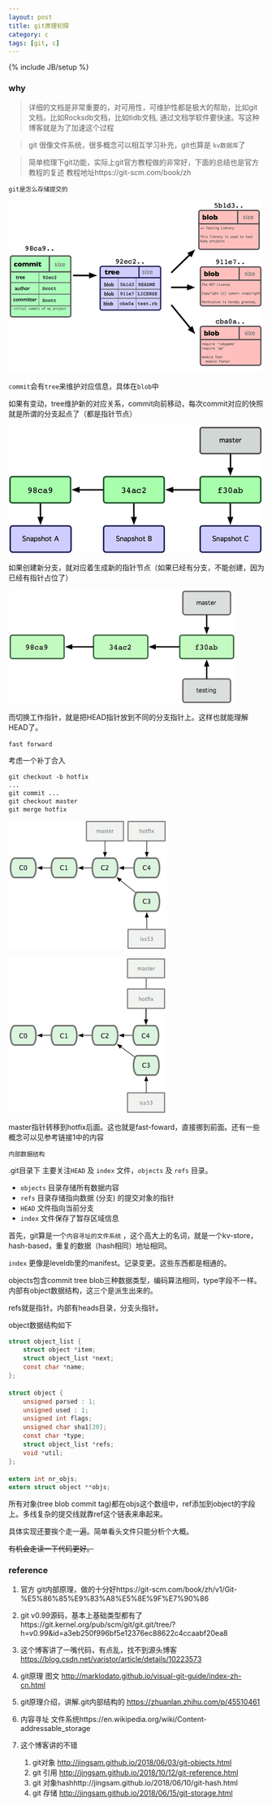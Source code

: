 ```yaml
---
layout: post
title: git原理初探
category: c
tags: [git, c]
---
```


{% include JB/setup %}

### why

> 详细的文档是非常重要的，对可用性，可维护性都是极大的帮助，比如git文档，比如Rocksdb文档，比如tidb文档, 通过文档学软件要快速。写这种博客就是为了加速这个过程

> git 很像文件系统，很多概念可以相互学习补充，git也算是 `kv数据库`了

> 简单梳理下git功能，实际上git官方教程做的非常好，下面的总结也是官方教程的复述 教程地址https://git-scm.com/book/zh



`git是怎么存储提交的`

![img](../../assets/18333fig0301-tn.png)

`commit`会有`tree`来维护对应信息，具体在`blob`中

如果有变动，tree维护新的对应关系，commit向前移动，每次commit对应的快照就是所谓的分支起点了（都是指针节点）

![img](../../assets/18333fig0303-tn.png)

如果创建新分支，就对应着生成新的指针节点（如果已经有分支，不能创建，因为已经有指针占位了）

![img](../../assets/18333fig0304-tn.png)





而切换工作指针，就是把HEAD指针放到不同的分支指针上。这样也就能理解HEAD了。

`fast forward`

考虑一个补丁合入

```shell
git checkout -b hotfix
...
git commit ...
git checkout master
git merge hotfix
```

![img](../../assets/18333fig0313-tn.png)

![img](../../assets/18333fig0314-tn.png)

master指针转移到hotfix后面。这也就是fast-foward，直接挪到前面。还有一些概念可以见参考链接1中的内容





`内部数据结构`

.git目录下 主要关注`HEAD` 及 `index` 文件，`objects` 及 `refs` 目录。

- `objects` 目录存储所有数据内容
- `refs` 目录存储指向数据 (分支) 的提交对象的指针
- `HEAD` 文件指向当前分支
- `index` 文件保存了暂存区域信息

首先，git算是一个`内容寻址的文件系统` ，这个高大上的名词，就是一个kv-store，hash-based，重复的数据（hash相同）地址相同。

`index` 更像是leveldb里的manifest。记录变更。这些东西都是相通的。

objects包含commit tree blob三种数据类型，编码算法相同，type字段不一样。内部有object数据结构，这三个是派生出来的。

refs就是指针。内部有heads目录，分支头指针。

object数据结构如下

```c
struct object_list {
	struct object *item;
	struct object_list *next;
	const char *name;
};

struct object {
	unsigned parsed : 1;
	unsigned used : 1;
	unsigned int flags;
	unsigned char sha1[20];
	const char *type;
	struct object_list *refs;
	void *util;
};

extern int nr_objs;
extern struct object **objs;
```

所有对象(tree blob commit tag)都在objs这个数组中，ref添加到object的字段上。多线复杂的提交线就靠ref这个链表来串起来。

具体实现还要挨个走一遍。简单看头文件只能分析个大概。

~~有机会走读一下代码更好。~~

### reference

1. 官方 git内部原理，做的十分好https://git-scm.com/book/zh/v1/Git-%E5%86%85%E9%83%A8%E5%8E%9F%E7%90%86

2. git v0.99源码，基本上基础类型都有了https://git.kernel.org/pub/scm/git/git.git/tree/?h=v0.99&id=a3eb250f996bf5e12376ec88622c4ccaabf20ea8

3. 这个博客讲了一嘴代码，有点乱，找不到源头博客 https://blog.csdn.net/varistor/article/details/10223573

4. git原理 图文 http://marklodato.github.io/visual-git-guide/index-zh-cn.html

5. git原理介绍，讲解.git内部结构的 https://zhuanlan.zhihu.com/p/45510461

6. 内容寻址 文件系统https://en.wikipedia.org/wiki/Content-addressable_storage

7. 这个博客讲的不错

   1. git对象 http://jingsam.github.io/2018/06/03/git-objects.html
   2. git 引用 http://jingsam.github.io/2018/10/12/git-reference.html
   3. git 对象hashhttp://jingsam.github.io/2018/06/10/git-hash.html
   4. git 存储 http://jingsam.github.io/2018/06/15/git-storage.html

   